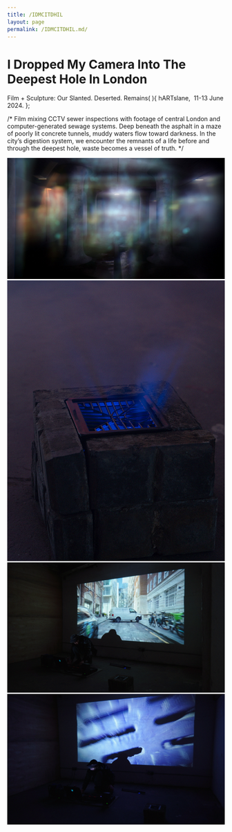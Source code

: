 ```yaml
---
title: /IDMCITDHIL
layout: page
permalink: /IDMCITDHIL.md/
---
```


# I Dropped My Camera Into The Deepest Hole In London
Film + Sculpture: Our Slanted. Deserted. Remains( ){
  hARTslane,  11-13 June 2024.
};  

/*
Film mixing CCTV sewer inspections with footage of central London and computer-generated sewage systems. 
Deep beneath the asphalt in a maze of poorly lit concrete tunnels, muddy waters flow toward darkness. In the city’s digestion system, we encounter the remnants of a life before and through the deepest hole, waste becomes a vessel of truth. 
*/

[<img src="DroppedMyCamera_Tunnel.jpg" alt="Film Still" class="centered-image">](https://youtu.be/QwcH-mlLNd8)
<img src="DroppedMyCamera_Sewer.jpg" alt="Sewer Sculpture" class="centered-image">
<img src="DroppedMyCamera_Street.jpg" alt="Film Still" class="centered-image">
<img src="DroppedMyCamera_Performance.jpg" alt="Performance" class="centered-image">
